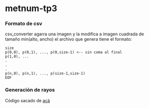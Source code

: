 # metnum-tp3

### Formato de csv
csv_converter agarra una imagen y la modifica a imagen cuadrada de tamaño min(alto, ancho)
el archivo que genera tiene el formato:
```
size
p(0,0), p(0,1), ..., p(0,size-1) <-- sin coma al final
p(1,0), ...
.
.
.
p(n,0), p(n,1), ..., p(size-1,size-1)
EOF
```
### Generación de rayos

Código sacado de [acá](http://eugen.dedu.free.fr/projects/bresenham/)
